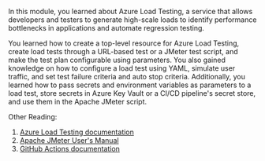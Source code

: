 In this module, you learned about Azure Load Testing, a service that allows developers and testers to generate high-scale loads to identify performance bottlenecks in applications and automate regression testing.

You learned how to create a top-level resource for Azure Load Testing, create load tests through a URL-based test or a JMeter test script, and make the test plan configurable using parameters. You also gained knowledge on how to configure a load test using YAML, simulate user traffic, and set test failure criteria and auto stop criteria. Additionally, you learned how to pass secrets and environment variables as parameters to a load test, store secrets in Azure Key Vault or a CI/CD pipeline's secret store, and use them in the Apache JMeter script.

Other Reading:

1. [Azure Load Testing documentation](/azure/load-testing/)
2. [Apache JMeter User's Manual](https://jmeter.apache.org/usermanual/index.html)
3. [GitHub Actions documentation](https://docs.github.com/actions)

